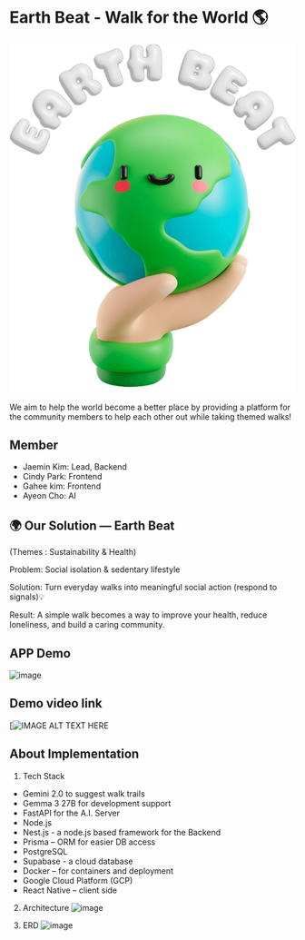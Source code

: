 # Earth Beat - Walk for the World 🌎

![Logo](./assets/images/earth-beat-logo.png)

We aim to help the world become a better place by providing a platform for the community members to help each other out while taking themed walks!

## Member
- Jaemin Kim: Lead, Backend
- Cindy Park: Frontend
- Gahee kim: Frontend
- Ayeon Cho: AI


## 🌍 Our Solution — Earth Beat
(Themes : Sustainability & Health)

Problem: Social isolation & sedentary lifestyle

Solution: Turn everyday walks into meaningful social action (respond to signals)💡

Result: A simple walk becomes a way to improve your health, reduce loneliness, and build a caring community.


## APP Demo
![image](https://github.com/user-attachments/assets/598d7d0e-630b-4801-91fb-2454c471fe78)

## Demo video link 
[![IMAGE ALT TEXT HERE](https://img.youtu.be/6M-q3ud_vkE/YOUTUBE)

## About Implementation
1. Tech Stack
- Gemini 2.0 to suggest walk trails
- Gemma 3 27B for development support
- FastAPI for the A.I. Server
- Node.js
- Nest.js - a node.js based framework for the Backend
- Prisma – ORM for easier DB access
- PostgreSQL 
- Supabase - a cloud database 
- Docker – for containers and deployment
- Google Cloud Platform (GCP) 
- React Native – client side

2. Architecture
![image](https://github.com/user-attachments/assets/2b2593f0-7ab9-4307-8fa5-353f9fda83db)


3. ERD
![image](https://github.com/user-attachments/assets/7314a232-6b3c-420a-a12d-d155a8647da9)


